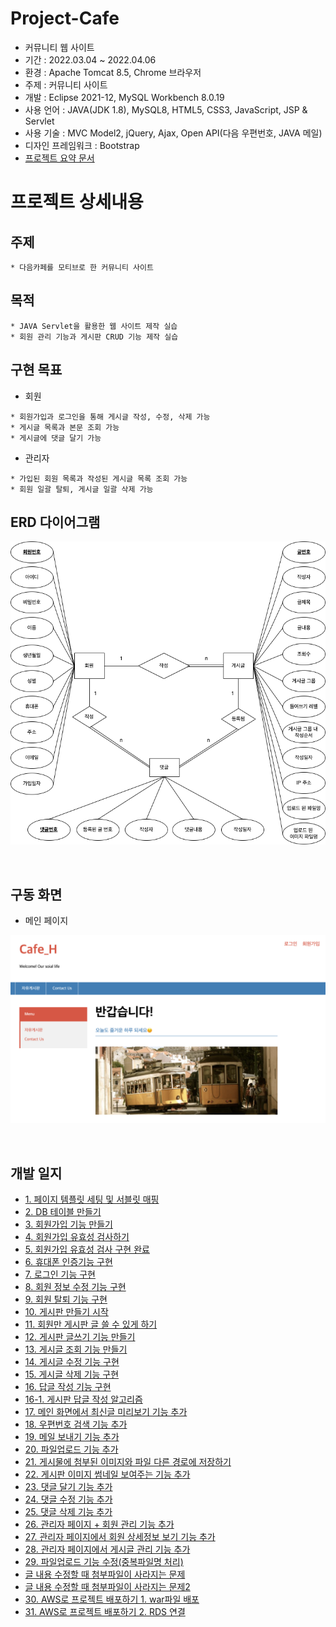 # Project-Cafe
* 커뮤니티 웹 사이트
* 기간 : 2022.03.04 ~ 2022.04.06
* 환경 : Apache Tomcat 8.5, Chrome 브라우저
* 주제 : 커뮤니티 사이트
* 개발 : Eclipse 2021-12, MySQL Workbench 8.0.19
* 사용 언어 : JAVA(JDK 1.8), MySQL8, HTML5, CSS3, JavaScript, JSP & Servlet
* 사용 기술 : MVC Model2, jQuery, Ajax, Open API(다음 우편번호, JAVA 메일)
* 디자인 프레임워크 : Bootstrap
* [프로젝트 요약 문서](https://github.com/miro7923/Project-Cafe/blob/main/portfolio_YujinHwang.pdf)

# 프로젝트 상세내용
## 주제
```
* 다음카페를 모티브로 한 커뮤니티 사이트
```

## 목적
```
* JAVA Servlet을 활용한 웹 사이트 제작 실습
* 회원 관리 기능과 게시판 CRUD 기능 제작 실습
```

## 구현 목표
* 회원
```
* 회원가입과 로그인을 통해 게시글 작성, 수정, 삭제 가능
* 게시글 목록과 본문 조회 가능
* 게시글에 댓글 달기 가능
```

* 관리자
```
* 가입된 회원 목록과 작성된 게시글 목록 조회 가능
* 회원 일괄 탈퇴, 게시글 일괄 삭제 가능
```

## ERD 다이어그램

<p align="center"><img src="images/e-r-Diagram.png"></p><br>

## 구동 화면
* 메인 페이지

<p align="center"><img src="images/awsProjectPage.png"></p><br>

## 개발 일지
* [1. 페이지 템플릿 세팅 및 서블릿 매핑](https://miro7923.github.io/project%20log/cafe-project-01/)
* [2. DB 테이블 만들기](https://miro7923.github.io/project%20log/cafe-project-02/)
* [3. 회원가입 기능 만들기](https://miro7923.github.io/project%20log/cafe-project-03/)
* [4. 회원가입 유효성 검사하기](https://miro7923.github.io/project%20log/cafe-project-04/)
* [5. 회원가입 유효성 검사 구현 완료](https://miro7923.github.io/project%20log/cafe-project-05/)
* [6. 휴대폰 인증기능 구현](https://miro7923.github.io/project%20log/cafe-project-06/)
* [7. 로그인 기능 구현](https://miro7923.github.io/project%20log/cafe-project-07/)
* [8. 회원 정보 수정 기능 구현](https://miro7923.github.io/project%20log/cafe-project-08/)
* [9. 회원 탈퇴 기능 구현](https://miro7923.github.io/project%20log/cafe-project-09/)
* [10. 게시판 만들기 시작](https://miro7923.github.io/project%20log/cafe-project-10/)
* [11. 회원만 게시판 글 쓸 수 있게 하기](https://miro7923.github.io/project%20log/cafe-project-11/)
* [12. 게시판 글쓰기 기능 만들기](https://miro7923.github.io/project%20log/cafe-project-12/)
* [13. 게시글 조회 기능 만들기](https://miro7923.github.io/project%20log/cafe-project-13/)
* [14. 게시글 수정 기능 구현](https://miro7923.github.io/project%20log/cafe-project-14/)
* [15. 게시글 삭제 기능 구현](https://miro7923.github.io/project%20log/cafe-project-15/)
* [16. 답글 작성 기능 구현](https://miro7923.github.io/project%20log/cafe-project-16/)
* [16-1. 게시판 답글 작성 알고리즘](https://miro7923.github.io/project%20log/cafe-project-16_1/)
* [17. 메인 화면에서 최신글 미리보기 기능 추가](https://miro7923.github.io/project%20log/cafe-project-17/)
* [18. 우편번호 검색 기능 추가](https://miro7923.github.io/project%20log/cafe-project-18/)
* [19. 메일 보내기 기능 추가](https://miro7923.github.io/project%20log/cafe-project-19/)
* [20. 파일업로드 기능 추가](https://miro7923.github.io/project%20log/cafe-project-20/)
* [21. 게시물에 첨부된 이미지와 파일 다른 경로에 저장하기](https://miro7923.github.io/project%20log/cafe-project-21/)
* [22. 게시판 이미지 썸네일 보여주는 기능 추가](https://miro7923.github.io/project%20log/cafe-project-22/)
* [23. 댓글 달기 기능 추가](https://miro7923.github.io/project%20log/cafe-project-23/)
* [24. 댓글 수정 기능 추가](https://miro7923.github.io/project%20log/cafe-project-24/)
* [25. 댓글 삭제 기능 추가](https://miro7923.github.io/project%20log/cafe-project-25/)
* [26. 관리자 페이지 + 회원 관리 기능 추가](https://miro7923.github.io/project%20log/cafe-project-26/)
* [27. 관리자 페이지에서 회원 상세정보 보기 기능 추가](https://miro7923.github.io/project%20log/cafe-project-27/)
* [28. 관리자 페이지에서 게시글 관리 기능 추가](https://miro7923.github.io/project%20log/cafe-project-28/)
* [29. 파일업로드 기능 수정(중복파일명 처리)](https://miro7923.github.io/project%20log/cafe-project-29/)
* [글 내용 수정할 때 첨부파일이 사라지는 문제](https://miro7923.github.io/errorlog/warning-log-04/)
* [글 내용 수정할 때 첨부파일이 사라지는 문제2](https://miro7923.github.io/errorlog/warning-log-05/)
* [30. AWS로 프로젝트 배포하기 1. war파일 배포](https://miro7923.github.io/project%20log/cafe-project-30/)
* [31. AWS로 프로젝트 배포하기 2. RDS 연결](https://miro7923.github.io/project%20log/cafe-project-31/)

